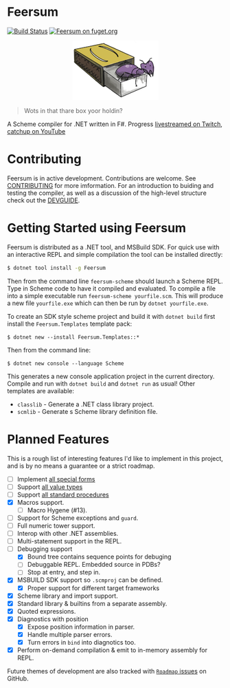 # Feersum

[![Build Status](https://dev.azure.com/iwillspeak/GitHub/_apis/build/status/iwillspeak.feersum?branchName=main)](https://dev.azure.com/iwillspeak/GitHub/_build/latest?definitionId=4&branchName=main) [![Feersum on fuget.org](https://www.fuget.org/packages/Feersum/badge.svg)](https://www.fuget.org/packages/Feersum)

<p align="center">
	<img src="docs/Logo_colour_sm.png" alt="Ant in a box"  />
</p>

> Wots in that thare box yoor holdin?

A Scheme compiler for .NET written in F#. Progress
[livestreamed on Twitch][twitch], [catchup on YouTube][yt]

# Contributing

Feersum is in active development. Contributions are welcome. See
[CONTRIBUTING][contributing] for more imformation. For an introduction to
buiding and testing the compiler, as well as a discussion of the high-level
structure check out the [DEVGUIDE][devguide].

# Getting Started using Feersum

Feersum is distributed as a .NET tool, and MSBuild SDK. For quick use with an
interactive REPL and simple compilation the tool can be installed directly:

```bash
$ dotnet tool install -g Feersum
```

Then from the command line `feersum-scheme` should launch a Scheme REPL. Type in
Scheme code to have it compiled and evaluated. To compile a file into a simple
executable run `feersum-scheme yourfile.scm`. This will produce a new file
`yourfile.exe` which can then be run by `dotnet yourfile.exe`.

To create an SDK style scheme project and build it with `dotnet build` first
install the `Feersum.Templates` template pack:

```
$ dotnet new --install Feersum.Templates::*
```

Then from the command line:

```
$ dotnet new console --language Scheme
```

This generates a new console application project in the current directory.
Compile and run with `dotnet build` and `dotnet run` as usual! Other templates
are available:

 * `classlib` - Generate a .NET class library project.
 * `scmlib` - Generate s Scheme library definition file.

# Planned Features

This is a rough list of interesting features I'd like to implement in this project,
and is by no means a guarantee or a strict roadmap.

 * [ ] Implement [all special forms](docs/special-forms.md)
 * [ ] Support [all value types](docs/values.md)
 * [ ] Support [all standard procedures](docs/standard-procedures.md)
 * [x] Macros support.
   * [ ] Macro Hygene (#13).
 * [ ] Support for Scheme exceptions and `guard`.
 * [ ] Full numeric tower support.
 * [ ] Interop with other .NET assemblies.
 * [ ] Multi-statement support in the REPL.
 * [ ] Debugging support
   * [x] Bound tree contains sequence points for debuging
   * [ ] Debuggable REPL. Embedded source in PDBs?
   * [ ] Stop at entry, and step in.
 * [x] MSBUILD SDK support so `.scmproj` can be defined.
   * [x] Proper support for different target frameworks
 * [x] Scheme library and import support.
 * [x] Standard library & builtins from a separate assembly.
 * [x] Quoted expressions.
 * [x] Diagnostics with position
    * [x] Expose position information in parser.
    * [x] Handle multiple parser errors.
    * [x] Turn errors in `bind` into diagnotics too.
 * [x] Perform on-demand compilation & emit to in-memory assembly for REPL.

Future themes of development are also tracked with
[`Roadmap` issues][roadmap_issues] on GitHub.
 
  [twitch]: https://twitch.tv/iwillspeak
  [yt]: https://www.youtube.com/playlist?list=PLCum1jXOlhoRCBewbQD8ELE7B_7EWnWaO
  [contributing]: CONTRIBUTING.md
  [devguide]: DEVGUIDE.md
  [exmaple_gist]: https://gist.github.com/iwillspeak/efc9342c63c07a2a763dd814f555f7ee
  [roadmap_issues]: https://github.com/iwillspeak/feersum/issues?q=is%3Aopen+is%3Aissue+label%3ARoadmap
